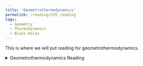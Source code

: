 ```yaml
---
title: 'Geometrothermodynamics'
permalink: /reading/GTD_reading
tags:
  - Geometry
  - Thermodynamics
  - Black Holes
---
```


This is where we will put reading for geometrothermodynamics.

<details>
  <summary>Geometrothermodynamics Reading</summary>
  This will be where the geometrothermodynamics reading sits. 
</details>
